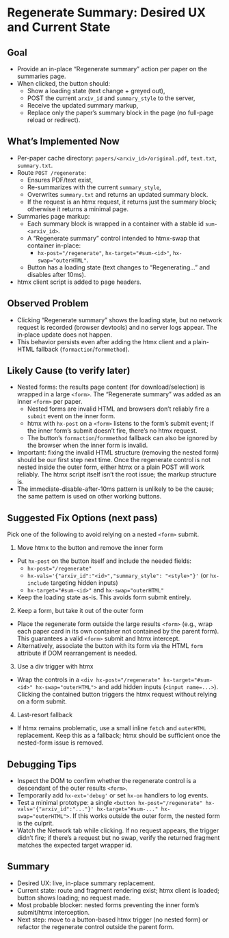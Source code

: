 # Regenerate Summary: Desired UX and Current State

## Goal
- Provide an in-place “Regenerate summary” action per paper on the summaries page.
- When clicked, the button should:
  - Show a loading state (text change + greyed out),
  - POST the current `arxiv_id` and `summary_style` to the server,
  - Receive the updated summary markup,
  - Replace only the paper’s summary block in the page (no full-page reload or redirect).

## What’s Implemented Now
- Per-paper cache directory: `papers/<arxiv_id>/original.pdf`, `text.txt`, `summary.txt`.
- Route `POST /regenerate`:
  - Ensures PDF/text exist,
  - Re-summarizes with the current `summary_style`,
  - Overwrites `summary.txt` and returns an updated summary block.
  - If the request is an htmx request, it returns just the summary block; otherwise it returns a minimal page.
- Summaries page markup:
  - Each summary block is wrapped in a container with a stable id `sum-<arxiv_id>`.
  - A “Regenerate summary” control intended to htmx-swap that container in-place:
    - `hx-post="/regenerate"`, `hx-target="#sum-<id>"`, `hx-swap="outerHTML"`.
  - Button has a loading state (text changes to “Regenerating…” and disables after 10ms).
- htmx client script is added to page headers.

## Observed Problem
- Clicking “Regenerate summary” shows the loading state, but no network request is recorded (browser devtools) and no server logs appear. The in‑place update does not happen.
- This behavior persists even after adding the htmx client and a plain-HTML fallback (`formaction`/`formmethod`).

## Likely Cause (to verify later)
- Nested forms: the results page content (for download/selection) is wrapped in a large `<form>`. The “Regenerate summary” was added as an inner `<form>` per paper.
  - Nested forms are invalid HTML and browsers don’t reliably fire a `submit` event on the inner form.
  - htmx with `hx-post` on a `<form>` listens to the form’s submit event; if the inner form’s submit doesn’t fire, there’s no htmx request.
  - The button’s `formaction`/`formmethod` fallback can also be ignored by the browser when the inner form is invalid.
- Important: fixing the invalid HTML structure (removing the nested form) should be our first step next time. Once the regenerate control is not nested inside the outer form, either htmx or a plain POST will work reliably. The htmx script itself isn’t the root issue; the markup structure is.
- The immediate-disable-after-10ms pattern is unlikely to be the cause; the same pattern is used on other working buttons.

## Suggested Fix Options (next pass)
Pick one of the following to avoid relying on a nested `<form>` submit.

1) Move htmx to the button and remove the inner form
- Put `hx-post` on the button itself and include the needed fields:
  - `hx-post="/regenerate"`
  - `hx-vals='{"arxiv_id":"<id>","summary_style": "<style>"}'` (or `hx-include` targeting hidden inputs)
  - `hx-target="#sum-<id>"` and `hx-swap="outerHTML"`
- Keep the loading state as-is. This avoids form submit entirely.

2) Keep a form, but take it out of the outer form
- Place the regenerate form outside the large results `<form>` (e.g., wrap each paper card in its own container not contained by the parent form). This guarantees a valid `<form>` submit and htmx intercept.
- Alternatively, associate the button with its form via the HTML `form` attribute if DOM rearrangement is needed.

3) Use a div trigger with htmx
- Wrap the controls in a `<div hx-post="/regenerate" hx-target="#sum-<id>" hx-swap="outerHTML">` and add hidden inputs (`<input name=...>`). Clicking the contained button triggers the htmx request without relying on a form submit.

4) Last-resort fallback
- If htmx remains problematic, use a small inline `fetch` and `outerHTML` replacement. Keep this as a fallback; htmx should be sufficient once the nested-form issue is removed.

## Debugging Tips
- Inspect the DOM to confirm whether the regenerate control is a descendant of the outer results `<form>`.
- Temporarily add `hx-ext='debug'` or set `hx-on` handlers to log events.
- Test a minimal prototype: a single `<button hx-post="/regenerate" hx-vals='{"arxiv_id":"..."}' hx-target="#sum-..." hx-swap="outerHTML">`. If this works outside the outer form, the nested form is the culprit.
- Watch the Network tab while clicking. If no request appears, the trigger didn’t fire; if there’s a request but no swap, verify the returned fragment matches the expected target wrapper id.

## Summary
- Desired UX: live, in-place summary replacement.
- Current state: route and fragment rendering exist; htmx client is loaded; button shows loading; no request made.
- Most probable blocker: nested forms preventing the inner form’s submit/htmx interception.
- Next step: move to a button-based htmx trigger (no nested form) or refactor the regenerate control outside the parent form.
